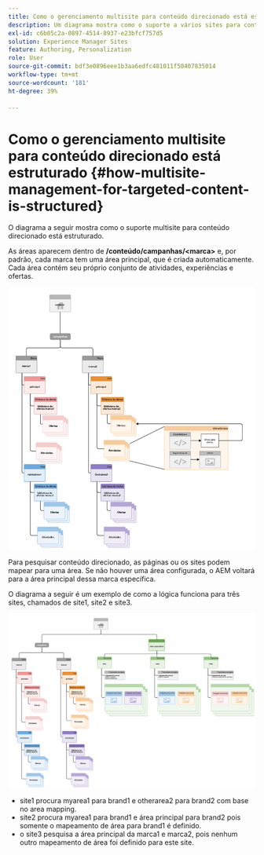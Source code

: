 ```yaml
---
title: Como o gerenciamento multisite para conteúdo direcionado está estruturado
description: Um diagrama mostra como o suporte a vários sites para conteúdo direcionado está estruturado
exl-id: c6b05c2a-0897-4514-8937-e23bfcf757d5
solution: Experience Manager Sites
feature: Authoring, Personalization
role: User
source-git-commit: bdf3e0896eee1b3aa6edfc481011f50407835014
workflow-type: tm+mt
source-wordcount: '181'
ht-degree: 39%

---
```


# Como o gerenciamento multisite para conteúdo direcionado está estruturado {#how-multisite-management-for-targeted-content-is-structured}

O diagrama a seguir mostra como o suporte multisite para conteúdo direcionado está estruturado.

As áreas aparecem dentro de **/conteúdo/campanhas/&lt;marca>** e, por padrão, cada marca tem uma área principal, que é criada automaticamente. Cada área contém seu próprio conjunto de atividades, experiências e ofertas.

![Estrutura multisite](/help/sites-cloud/authoring/assets/multisite-structure.png)

Para pesquisar conteúdo direcionado, as páginas ou os sites podem mapear para uma área. Se não houver uma área configurada, o AEM voltará para a área principal dessa marca específica.

O diagrama a seguir é um exemplo de como a lógica funciona para três sites, chamados de site1, site2 e site3.

![Estrutura multisite entre sites](/help/sites-cloud/authoring/assets/multisite-structure-2.png)

* site1 procura myarea1 para brand1 e otherarea2 para brand2 com base no area mapping.
* site2 procura myarea1 para brand1 e área principal para brand2 pois somente o mapeamento de área para brand1 é definido.
* o site3 pesquisa a área principal da marca1 e marca2, pois nenhum outro mapeamento de área foi definido para este site.
